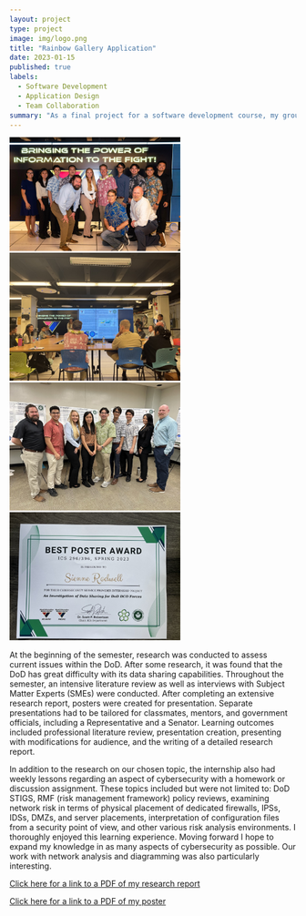 ```yaml
---
layout: project
type: project
image: img/logo.png
title: "Rainbow Gallery Application"
date: 2023-01-15
published: true
labels:
  - Software Development
  - Application Design
  - Team Collaboration
summary: "As a final project for a software development course, my group created a social media type application for sharing artwork"
---
```


<div class="text-center p-4">
  <img width="300px" src="../img/groupPicEdCase.jpeg" class="img-thumbnail" >
  <img width="300px" src="../img/mePresenting.jpeg" class="img-thumbnail" >
  <img width="300px" src="../img/groupPicProjectDay.jpeg" class="img-thumbnail" >
   <img width="300px" src="../img/bestPosterAward.jpeg" class="img-thumbnail" >
</div>

At the beginning of the semester, research was conducted to assess current issues within the DoD. After some research, it was found that the DoD has great difficulty with its data sharing capabilities. Throughout the semester, an intensive literature review as well as interviews with Subject Matter Experts (SMEs) were conducted. After completing an extensive research report, posters were created for presentation. Separate presentations had to be tailored for classmates, mentors, and government officials, including a Representative and a Senator. Learning outcomes included professional literature review, presentation creation, presenting with modifications for audience, and the writing of a detailed research report. 

In addition to the research on our chosen topic, the internship also had weekly lessons regarding an aspect of cybersecurity with a homework or discussion assignment. These topics included but were not limited to: DoD STIGS, RMF (risk management framework) policy reviews, examining network risk in terms of physical placement of dedicated firewalls, IPSs, IDSs, DMZs, and server placements, interpretation of configuration files from a security point of view, and other various risk analysis environments. I thoroughly enjoyed this learning experience. Moving forward I hope to expand my knowledge in as many aspects of cybersecurity as possible. Our work with network analysis and diagramming was also particularly interesting. 

[Click here for a link to a PDF of my research report](https://SienneR.github.io/projects/projectStuff/paperPDF.pdf)

[Click here for a link to a PDF of my poster](https://SienneR.github.io/projects/projectStuff/Poster.pdf)

